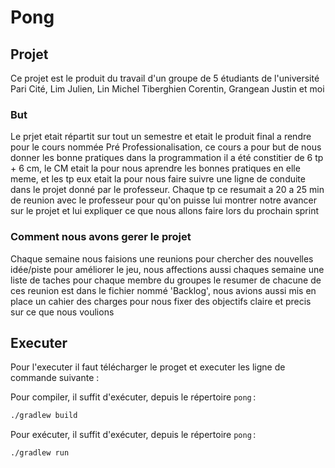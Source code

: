 # Pong

## Projet

Ce projet est le produit du travail d'un groupe de 5 étudiants de l'université
Pari Cité, Lim Julien, Lin Michel Tiberghien Corentin, Grangean Justin et moi

### But

Le prjet etait répartit sur tout un semestre et etait le produit final a rendre
pour le cours nommée Pré Professionalisation, ce cours a pour but de nous donner les bonne pratiques dans la programmation
il a été constitier de 6 tp + 6 cm, le CM etait la pour nous aprendre les bonnes pratiques en elle meme, et les tp eux 
etait la pour nous faire suivre une ligne de conduite dans le projet donné par le professeur.
Chaque tp ce resumait a 20 a 25 min de reunion avec le professeur pour qu'on puisse lui montrer notre avancer sur le projet et lui expliquer ce que nous allons faire lors du prochain sprint

### Comment nous avons gerer le projet

Chaque semaine nous faisions une reunions pour chercher des nouvelles idée/piste pour améliorer le jeu, nous affections aussi chaques semaine une liste de taches pour chaque membre du groupes
le resumer de chacune de ces reunion est dans le fichier nommé 'Backlog', nous avions aussi mis en place un cahier des charges pour nous fixer des objectifs claire et precis sur ce que nous voulions

## Executer

Pour l'executer il faut télécharger le proget et executer les ligne de commande suivante :

Pour compiler, il suffit d'exécuter, depuis le répertoire `pong` :

```bash
./gradlew build
```

Pour exécuter, il suffit d'exécuter, depuis le répertoire `pong` :

```bash
./gradlew run
```
